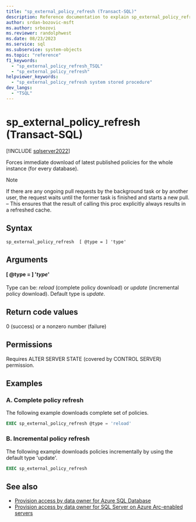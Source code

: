 ```yaml
---
title: "sp_external_policy_refresh (Transact-SQL)"
description: Reference documentation to explain sp_external_policy_refresh (Transact-SQL) system stored procedure.
author: srdan-bozovic-msft
ms.author: srbozovi
ms.reviewer: randolphwest
ms.date: 08/23/2023
ms.service: sql
ms.subservice: system-objects
ms.topic: "reference"
f1_keywords:
  - "sp_external_policy_refresh_TSQL"
  - "sp_external_policy_refresh"
helpviewer_keywords:
  - "sp_external_policy_refresh system stored procedure"
dev_langs:
  - "TSQL"
---
```

# sp_external_policy_refresh (Transact-SQL)

[!INCLUDE [sqlserver2022](../../includes/applies-to-version/sqlserver2022-asdb.md)]

Forces immediate download of latest published policies for the whole instance (for every database).

> [!NOTE]  
> If there are any ongoing pull requests by the background task or by another user, the request waits until the former task is finished and starts a new pull. – This ensures that the result of calling this proc explicitly always results in a refreshed cache.

## Syntax

```syntaxsql
sp_external_policy_refresh  [ @type = ] 'type'
```

## Arguments

#### [ @type = ] '*type*'

Type can be: *reload* (complete policy download) or *update* (incremental policy download). Default type is *update*.

## Return code values

0 (success) or a nonzero number (failure)

## Permissions

Requires ALTER SERVER STATE (covered by CONTROL SERVER) permission.

## Examples

### A. Complete policy refresh

The following example downloads complete set of policies.

```sql
EXEC sp_external_policy_refresh @type = 'reload'
```

### B. Incremental policy refresh

The following example downloads policies incrementally by using the default type 'update'.

```sql
EXEC sp_external_policy_refresh
```

## See also

- [Provision access by data owner for Azure SQL Database](/azure/purview/how-to-policies-data-owner-azure-sql-db)
- [Provision access by data owner for SQL Server on Azure Arc-enabled servers](/azure/purview/how-to-policies-data-owner-arc-sql-server)
